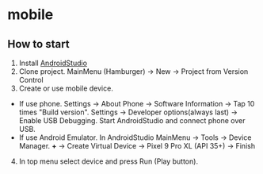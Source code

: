 # mobile

## How to start

1. Install [AndroidStudio](https://developer.android.com/studio)
2. Clone project. MainMenu (Hamburger) -> New -> Project from Version Control
3. Create or use mobile device.
- If use phone. Settings -> About Phone -> Software Information -> Tap 10 times "Build version". Settings -> Developer options(always last) -> Enable USB Debugging. Start AndroidStudio and connect phone over USB.
- If use Android Emulator. In AndroidStudio MainMenu -> Tools -> Device Manager. **+** -> Create Virtual Device -> Pixel 9 Pro XL (API 35+) -> Finish
4. In top menu select device and press Run (Play button). 